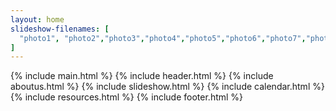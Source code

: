 ```yaml
---
layout: home
slideshow-filenames: [
  "photo1", "photo2","photo3","photo4","photo5","photo6","photo7","photo8", "photo9", "photo10", "photo11", "photo12"
]
---
```


{% include main.html %}
{% include header.html %}
{% include aboutus.html %}
{% include slideshow.html %}
{% include calendar.html %}
{% include resources.html %}
{% include footer.html %}